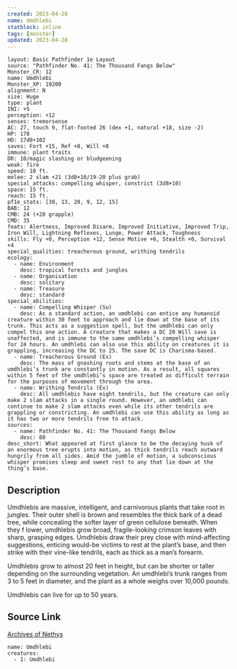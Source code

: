 ```yaml
---
created: 2023-04-28
name: Umdhlebi
statblock: inline
tags: [monster]
updated: 2023-04-28
---
```

```statblock
layout: Basic Pathfinder 1e Layout
source: "Pathfinder No. 41: The Thousand Fangs Below"
Monster_CR: 12
name: Umdhlebi
Monster_XP: 19200
alignment: N
size: Huge
type: plant
INI: +5
perception: +12
senses: tremorsense
AC: 27, touch 9, flat-footed 26 (dex +1, natural +18, size -2)
HP: 178
HD: 17d8+102
saves: Fort +15, Ref +8, Will +8
immune: plant traits
DR: 10/magic slashing or bludgeoning
weak: fire
speed: 10 ft.
melee: 2 slam +21 (3d8+10/19-20 plus grab)
special_attacks: compelling whisper, constrict (3d8+10)
space: 15 ft.
reach: 15 ft.
pf1e_stats: [30, 13, 20, 9, 12, 15]
BAB: 12
CMB: 24 (+28 grapple)
CMD: 35
feats: Alertness, Improved Disarm, Improved Initiative, Improved Trip, Iron Will, Lightning Reflexes, Lunge, Power Attack, Toughness
skills: Fly +0, Perception +12, Sense Motive +6, Stealth +0, Survival +4
special_qualities: treacherous ground, writhing tendrils
ecology:
  - name: Environment
    desc: tropical forests and jungles
  - name: Organisation
    desc: solitary
  - name: Treasure
    desc: standard
special_abilities:
  - name: Compelling Whisper (Su)
    desc: As a standard action, an umdhlebi can entice any humanoid creature within 30 feet to approach and lie down at the base of its trunk. This acts as a suggestion spell, but the umdhlebi can only compel this one action. A creature that makes a DC 20 Will save is unaffected, and is immune to the same umdhlebi’s compelling whisper for 24 hours. An umdhlebi can also use this ability on creatures it is grappling, increasing the DC to 25. The save DC is Charisma-based.
  - name: Treacherous Ground (Ex)
    desc: The mass of gnashing roots and stems at the base of an umdhlebi’s trunk are constantly in motion. As a result, all squares within 5 feet of the umdhlebi’s space are treated as difficult terrain for the purposes of movement through the area.
  - name: Writhing Tendrils (Ex)
    desc: All umdhlebis have eight tendrils, but the creature can only make 2 slam attacks in a single round. However, an umdhlebi can continue to make 2 slam attacks even while its other tendrils are grappling or constricting. An umdhlebi can use this ability as long as it has two or more tendrils free to attack.
sources:
  - name: Pathfinder No. 41: The Thousand Fangs Below
    desc: 88
desc_short: What appeared at first glance to be the decaying husk of an enormous tree erupts into motion, as thick tendrils reach outward hungrily from all sides. Amid the jumble of motion, a subconscious whisper promises sleep and sweet rest to any that lie down at the thing’s base.
```
## Description
Umdhlebis are massive, intelligent, and carnivorous plants that take root in jungles. Their outer shell is brown and resembles the thick bark of a dead tree, while concealing the softer layer of green cellulose beneath. When they f lower, umdhlebis grow broad, fragile-looking crimson leaves with sharp, grasping edges. Umdhlebis draw their prey close with mind-affecting suggestions, enticing would-be victims to rest at the plant’s base, and then strike with their vine-like tendrils, each as thick as a man’s forearm.

Umdhlebis grow to almost 20 feet in height, but can be shorter or taller depending on the surrounding vegetation. An umdhlebi’s trunk ranges from 3 to 5 feet in diameter, and the plant as a whole weighs over 10,000 pounds.

Umdhlebis can live for up to 50 years.
## Source Link
[Archives of Nethys](https://aonprd.com/MonsterDisplay.aspx?ItemName=Umdhlebi)
```encounter-table
name: Umdhlebi
creatures:
  - 1: Umdhlebi
```
